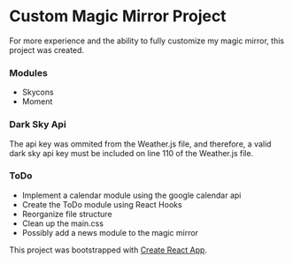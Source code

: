 # Custom Magic Mirror Project
For more experience and the ability to fully customize my magic mirror, this project was created.

### Modules
- Skycons 
- Moment 

### Dark Sky Api
The api key was ommited from the Weather.js file, and therefore, a valid dark sky api key must be 
included on line 110 of the Weather.js file.

### ToDo
- Implement a calendar module using the google calendar api
- Create the ToDo module using React Hooks
- Reorganize file structure
- Clean up the main.css
- Possibly add a news module to the magic mirror


This project was bootstrapped with [Create React App](https://github.com/facebook/create-react-app).
